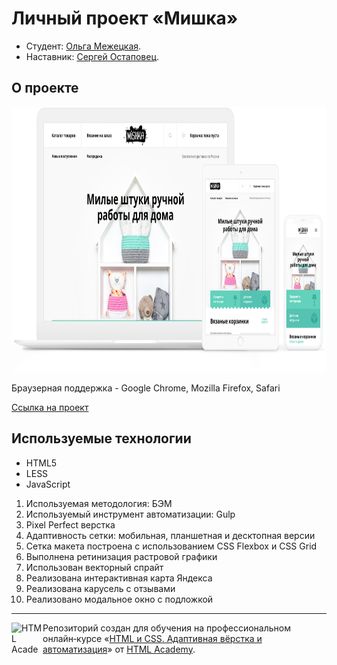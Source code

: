 # Личный проект «Мишка» 

* Студент: [Ольга Межецкая](https://up.htmlacademy.ru/adaptive/28/user/2266611).
* Наставник: [Сергей Остаповец](https://htmlacademy.ru/profile/id288419).

## О проекте

<img src="/source/mishka-preview.png" width="869" height="424" alt="Devices Mockup.">

Браузерная поддержка - Google Chrome, Mozilla Firefox, Safari

[Ссылка на проект](https://heligie.github.io/mishka/)

## Используемые технологии

* HTML5
* LESS
* JavaScript

1. Используемая методология: БЭМ
2. Используемый инструмент автоматизации: Gulp
3. Pixel Perfect верстка
4. Адаптивность сетки: мобильная, планшетная и десктопная версии
5. Сетка макета построена с использованием CSS Flexbox и CSS Grid
6. Выполнена ретинизация растровой графики
7. Использован векторный спрайт
8. Реализована интерактивная карта Яндекса
9. Реализована карусель с отзывами
10. Реализовано модальное окно с подложкой

---

<a href="https://htmlacademy.ru/intensive/adaptive"><img align="left" width="50" height="50" alt="HTML Academy" src="https://up.htmlacademy.ru/static/img/intensive/adaptive/logo-for-github-2.png"></a>

Репозиторий создан для обучения на профессиональном онлайн‑курсе «[HTML и CSS. Адаптивная вёрстка и автоматизация](https://htmlacademy.ru/intensive/adaptive)» от [HTML Academy](https://htmlacademy.ru).

[check-image]: https://github.com/htmlacademy-adaptive/2266611-mishka-28/workflows/Project%20check/badge.svg?branch=master
[check-url]: https://github.com/htmlacademy-adaptive/2266611-mishka-28/actions
